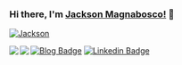 ### Hi there, I'm [Jackson Magnabosco!](https://jacksonn455.github.io/) 👋

[![Jackson](https://github-readme-stats.vercel.app/api?username=jacksonn455&show_icons=true&title_color=fff&icon_color=79ff97&text_color=9f9f9f&bg_color=151515)](https://github.com/anuraghazra/github-readme-stats)

<a href="https://github.com/jacksonn455/github-readme-stats">
  <img align="left" src="https://github-readme-stats.vercel.app/api/pin/?username=jacksonn455&repo=github-readme-stats&title_color=fff&icon_color=79ff97&text_color=9f9f9f&bg_color=151515" />
</a>

<a href="https://github.com/anuraghazra/anuraghazra.github.io">
  <img align="left" src="https://github-readme-stats.vercel.app/api/pin/?username=anuraghazra&repo=jacksonn455.github.io&title_color=fff&icon_color=79ff97&text_color=9f9f9f&bg_color=151515" />
</a>

[![Blog Badge](https://img.shields.io/badge/Blog-jacksonn455.github.io-black)](https://jacksonn455.github.io/)
[![Linkedin Badge](https://img.shields.io/badge/-LinkedIn-blue?style=flat-square&logo=Linkedin&logoColor=white&link=https://www.linkedin.com/in/jackson-felipe-magnabosco-b0a48798/)](https://www.linkedin.com/in/jackson-felipe-magnabosco-b0a48798/)


